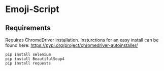 # Emoji-Script

## Requirements

Requires ChromeDriver installation. Insturctions for an easy install can be found here: https://pypi.org/project/chromedriver-autoinstaller/

```cargo
pip install selenium
pip install BeautifulSoup4
pip install requests
```

